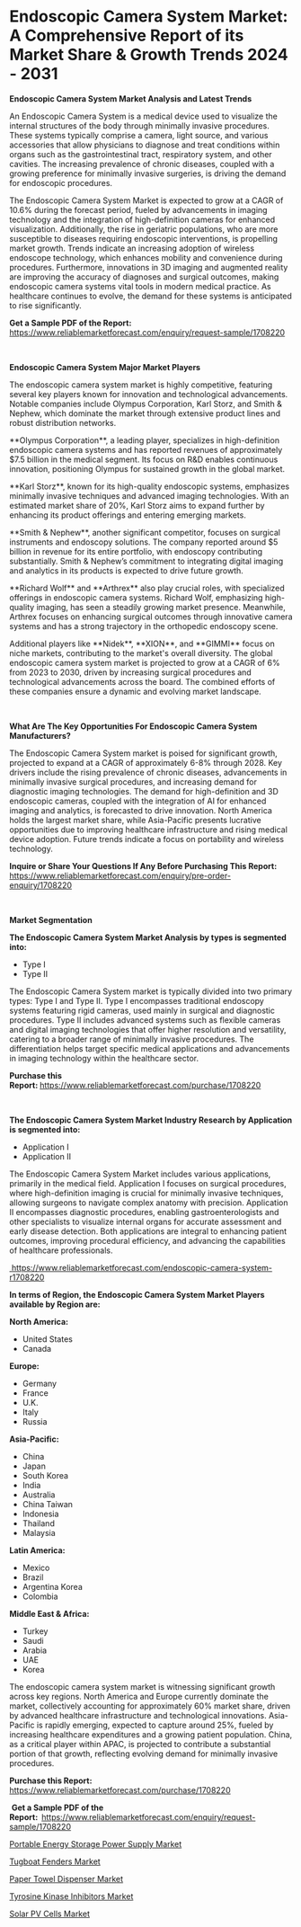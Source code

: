 <p><h1>Endoscopic Camera System Market: A Comprehensive Report of its Market Share & Growth Trends 2024 - 2031</h1></p><p><strong>Endoscopic Camera System Market Analysis and Latest Trends</strong></p>
<p><p>An Endoscopic Camera System is a medical device used to visualize the internal structures of the body through minimally invasive procedures. These systems typically comprise a camera, light source, and various accessories that allow physicians to diagnose and treat conditions within organs such as the gastrointestinal tract, respiratory system, and other cavities. The increasing prevalence of chronic diseases, coupled with a growing preference for minimally invasive surgeries, is driving the demand for endoscopic procedures.</p><p>The Endoscopic Camera System Market is expected to grow at a CAGR of 10.6% during the forecast period, fueled by advancements in imaging technology and the integration of high-definition cameras for enhanced visualization. Additionally, the rise in geriatric populations, who are more susceptible to diseases requiring endoscopic interventions, is propelling market growth. Trends indicate an increasing adoption of wireless endoscope technology, which enhances mobility and convenience during procedures. Furthermore, innovations in 3D imaging and augmented reality are improving the accuracy of diagnoses and surgical outcomes, making endoscopic camera systems vital tools in modern medical practice. As healthcare continues to evolve, the demand for these systems is anticipated to rise significantly.</p></p>
<p><strong>Get a Sample PDF of the Report:&nbsp;</strong> <a href="https://www.reliablemarketforecast.com/enquiry/request-sample/1708220?utm_campaign=1123&utm_medium=2&utm_source=Github&utm_content=ia&utm_term=07102024&utm_id=endoscopic-camera-system">https://www.reliablemarketforecast.com/enquiry/request-sample/1708220</a></p>
<p>&nbsp;</p>
<p><strong>Endoscopic Camera System Major Market Players</strong></p>
<p><p>The endoscopic camera system market is highly competitive, featuring several key players known for innovation and technological advancements. Notable companies include Olympus Corporation, Karl Storz, and Smith & Nephew, which dominate the market through extensive product lines and robust distribution networks.</p><p>**Olympus Corporation**, a leading player, specializes in high-definition endoscopic camera systems and has reported revenues of approximately $7.5 billion in the medical segment. Its focus on R&D enables continuous innovation, positioning Olympus for sustained growth in the global market.</p><p>**Karl Storz**, known for its high-quality endoscopic systems, emphasizes minimally invasive techniques and advanced imaging technologies. With an estimated market share of 20%, Karl Storz aims to expand further by enhancing its product offerings and entering emerging markets.</p><p>**Smith & Nephew**, another significant competitor, focuses on surgical instruments and endoscopy solutions. The company reported around $5 billion in revenue for its entire portfolio, with endoscopy contributing substantially. Smith & Nephew’s commitment to integrating digital imaging and analytics in its products is expected to drive future growth.</p><p>**Richard Wolf** and **Arthrex** also play crucial roles, with specialized offerings in endoscopic camera systems. Richard Wolf, emphasizing high-quality imaging, has seen a steadily growing market presence. Meanwhile, Arthrex focuses on enhancing surgical outcomes through innovative camera systems and has a strong trajectory in the orthopedic endoscopy scene.</p><p>Additional players like **Nidek**, **XION**, and **GIMMI** focus on niche markets, contributing to the market's overall diversity. The global endoscopic camera system market is projected to grow at a CAGR of 6% from 2023 to 2030, driven by increasing surgical procedures and technological advancements across the board. The combined efforts of these companies ensure a dynamic and evolving market landscape.</p></p>
<p>&nbsp;</p>
<p><strong>What Are The Key Opportunities For Endoscopic Camera System Manufacturers?</strong></p>
<p><p>The Endoscopic Camera System market is poised for significant growth, projected to expand at a CAGR of approximately 6-8% through 2028. Key drivers include the rising prevalence of chronic diseases, advancements in minimally invasive surgical procedures, and increasing demand for diagnostic imaging technologies. The demand for high-definition and 3D endoscopic cameras, coupled with the integration of AI for enhanced imaging and analytics, is forecasted to drive innovation. North America holds the largest market share, while Asia-Pacific presents lucrative opportunities due to improving healthcare infrastructure and rising medical device adoption. Future trends indicate a focus on portability and wireless technology.</p></p>
<p><strong>Inquire or Share Your Questions If Any Before Purchasing This Report:</strong> <a href="https://www.reliablemarketforecast.com/enquiry/pre-order-enquiry/1708220?utm_campaign=1123&utm_medium=2&utm_source=Github&utm_content=ia&utm_term=07102024&utm_id=endoscopic-camera-system">https://www.reliablemarketforecast.com/enquiry/pre-order-enquiry/1708220</a></p>
<p>&nbsp;</p>
<p><strong>Market Segmentation</strong></p>
<p><strong>The Endoscopic Camera System Market Analysis by types is segmented into:</strong></p>
<p><ul><li>Type I</li><li>Type II</li></ul></p>
<p><p>The Endoscopic Camera System market is typically divided into two primary types: Type I and Type II. Type I encompasses traditional endoscopy systems featuring rigid cameras, used mainly in surgical and diagnostic procedures. Type II includes advanced systems such as flexible cameras and digital imaging technologies that offer higher resolution and versatility, catering to a broader range of minimally invasive procedures. The differentiation helps target specific medical applications and advancements in imaging technology within the healthcare sector.</p></p>
<p><strong>Purchase this Report:&nbsp;</strong><a href="https://www.reliablemarketforecast.com/purchase/1708220?utm_campaign=1123&utm_medium=2&utm_source=Github&utm_content=ia&utm_term=07102024&utm_id=endoscopic-camera-system">https://www.reliablemarketforecast.com/purchase/1708220</a></p>
<p>&nbsp;</p>
<p><strong>The Endoscopic Camera System Market Industry Research by Application is segmented into:</strong></p>
<p><ul><li>Application I</li><li>Application II</li></ul></p>
<p><p>The Endoscopic Camera System Market includes various applications, primarily in the medical field. Application I focuses on surgical procedures, where high-definition imaging is crucial for minimally invasive techniques, allowing surgeons to navigate complex anatomy with precision. Application II encompasses diagnostic procedures, enabling gastroenterologists and other specialists to visualize internal organs for accurate assessment and early disease detection. Both applications are integral to enhancing patient outcomes, improving procedural efficiency, and advancing the capabilities of healthcare professionals.</p></p>
<p><a href="https://www.reliablemarketforecast.com/endoscopic-camera-system-r1708220?utm_campaign=1123&utm_medium=2&utm_source=Github&utm_content=ia&utm_term=07102024&utm_id=endoscopic-camera-system">&nbsp;https://www.reliablemarketforecast.com/endoscopic-camera-system-r1708220</a></p>
<p><strong>In terms of Region, the Endoscopic Camera System Market Players available by Region are:</strong></p>
<p>
    <p> <strong> North America: </strong>
        <ul>
            <li>United States</li>
            <li>Canada</li>
        </ul>
        </p> 
    <p> <strong> Europe: </strong>
        <ul>
            <li>Germany</li>
            <li>France</li>
            <li>U.K.</li>
            <li>Italy</li>
            <li>Russia</li>
        </ul>
        </p> 
    <p> <strong> Asia-Pacific: </strong>
        <ul>
            <li>China</li>
            <li>Japan</li>
            <li>South Korea</li>
            <li>India</li>
            <li>Australia</li>
            <li>China Taiwan</li>
            <li>Indonesia</li>
            <li>Thailand</li>
            <li>Malaysia</li>
        </ul>
        </p> 
    <p> <strong> Latin America: </strong>
        <ul>
            <li>Mexico</li>
            <li>Brazil</li>
            <li>Argentina Korea</li>
            <li>Colombia</li>
        </ul>
        </p> 
    <p> <strong> Middle East & Africa: </strong>
        <ul>
            <li>Turkey</li>
            <li>Saudi</li>
            <li>Arabia</li>
            <li>UAE</li>
            <li>Korea</li>
        </ul>
    </p>
    </p>
<p><p>The endoscopic camera system market is witnessing significant growth across key regions. North America and Europe currently dominate the market, collectively accounting for approximately 60% market share, driven by advanced healthcare infrastructure and technological innovations. Asia-Pacific is rapidly emerging, expected to capture around 25%, fueled by increasing healthcare expenditures and a growing patient population. China, as a critical player within APAC, is projected to contribute a substantial portion of that growth, reflecting evolving demand for minimally invasive procedures.</p></p>
<p><strong>Purchase this Report: </strong><a href="https://www.reliablemarketforecast.com/purchase/1708220?utm_campaign=1123&utm_medium=2&utm_source=Github&utm_content=ia&utm_term=07102024&utm_id=endoscopic-camera-system">https://www.reliablemarketforecast.com/purchase/1708220</a></p>
<p>&nbsp;<strong>Get a Sample PDF of the Report:&nbsp;&nbsp;</strong><a href="https://www.reliablemarketforecast.com/enquiry/request-sample/1708220?utm_campaign=1123&utm_medium=2&utm_source=Github&utm_content=ia&utm_term=07102024&utm_id=endoscopic-camera-system">https://www.reliablemarketforecast.com/enquiry/request-sample/1708220</a></p>
<p><strong></strong></p>
<p><p><a href="https://issuu.com/reportprime-2/docs/portable-energy-storage-power-suppl_d84782fb8e3467?utm_campaign=1123&utm_medium=2&utm_source=Github&utm_content=ia&utm_term=07102024&utm_id=endoscopic-camera-system">Portable Energy Storage Power Supply Market</a></p><p><a href="https://github.com/pizolina/Market-Research-Report-List-6/blob/main/tugboat-fenders-market.md?utm_campaign=1123&utm_medium=2&utm_source=Github&utm_content=ia&utm_term=07102024&utm_id=endoscopic-camera-system">Tugboat Fenders Market</a></p><p><a href="https://www.linkedin.com/pulse/comprehensive-paper-towel-dispenser-market-report-regional-sdp4c?utm_campaign=1123&utm_medium=2&utm_source=Github&utm_content=ia&utm_term=07102024&utm_id=endoscopic-camera-system">Paper Towel Dispenser Market</a></p><p><a href="https://www.linkedin.com/pulse/tyrosine-kinase-inhibitors-market-industry-trends-forecast-j5ref?utm_campaign=1123&utm_medium=2&utm_source=Github&utm_content=ia&utm_term=07102024&utm_id=endoscopic-camera-system">Tyrosine Kinase Inhibitors Market</a></p><p><a href="https://issuu.com/reportprime-2/docs/solar-pv-cells-market-size-2030.ppt_43d2c416737b40?utm_campaign=1123&utm_medium=2&utm_source=Github&utm_content=ia&utm_term=07102024&utm_id=endoscopic-camera-system">Solar PV Cells Market</a></p></p>